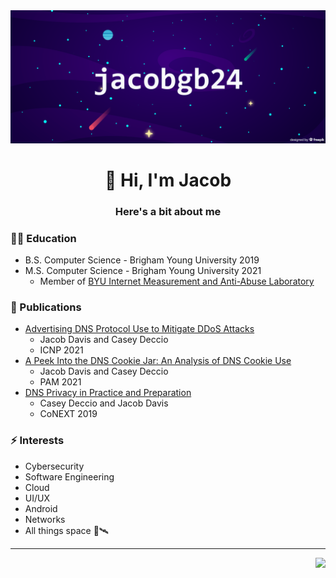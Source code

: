 <img src="./banner.png"/>
<h1 align="center">👋 Hi, I'm Jacob</h1>
<h3 align="center">Here's a bit about me</h3>

### 👨‍🎓 Education
* B.S. Computer Science - Brigham Young University 2019
* M.S. Computer Science - Brigham Young University 2021
  * Member of [BYU Internet Measurement and Anti-Abuse Laboratory](imaal.byu.edu)

### 📄 Publications
* [Advertising DNS Protocol Use to Mitigate DDoS Attacks](https://casey.byu.edu/papers/2021_icnp_cookie_advertisement.pdf)
  * Jacob Davis and Casey Deccio
  * ICNP 2021
* [A Peek Into the DNS Cookie Jar: An Analysis of DNS Cookie Use](https://casey.byu.edu/papers/2021_pam_dns_cookies.pdf)
  *  Jacob Davis and Casey Deccio
  *  PAM 2021 
* [DNS Privacy in Practice and Preparation](https://casey.byu.edu/papers/2019_conext_dns_privacy.pdf)
  * Casey Deccio and Jacob Davis
  * CoNEXT 2019 

### ⚡ Interests
* Cybersecurity
* Software Engineering
* Cloud
* UI/UX
* Android
* Networks
* All things space 🚀🛰️

---


<img  align="right" src="https://komarev.com/ghpvc/?username=jacobgb24&color=3C007E"/>

